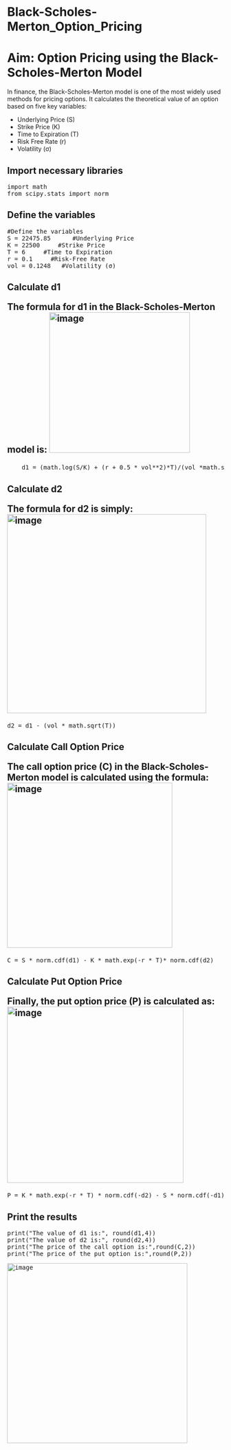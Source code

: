 # Black-Scholes-Merton_Option_Pricing

# Aim: Option Pricing using the Black-Scholes-Merton Model

In finance, the Black-Scholes-Merton model is one of the most widely used methods for pricing options. It calculates the theoretical value of an option based on five key variables:

<ul>
    <li>Underlying Price (S)</li>
    <li>Strike Price (K)</li>
   <li> Time to Expiration (T)</li>
    <li>Risk Free Rate (r)</li>
    <li>Volatility (σ)</li>
</ul>    

<h2>Import necessary libraries</h2>
<pre>import math
from scipy.stats import norm</pre>

<h2>Define the variables</h2>
<pre>#Define the variables
S = 22475.85      #Underlying Price
K = 22500     #Strike Price
T = 6     #Time to Expiration
r = 0.1     #Risk-Free Rate
vol = 0.1248   #Volatility (σ)</pre>

<h2>
Calculate d1

The formula for d1 in the Black-Scholes-Merton model is:
<img width="327" alt="image" src="https://github.com/anuragprasad95/Black-Scholes-Merton_Option_Pricing/assets/3609255/6dc531fb-13ff-40cc-b2e4-e7d38aa34b4d">
</h2>
<pre>
    d1 = (math.log(S/K) + (r + 0.5 * vol**2)*T)/(vol *math.sqrt(T))
</pre>

<h2>Calculate d2

The formula for d2 is simply:
<img width="463" alt="image" src="https://github.com/anuragprasad95/Black-Scholes-Merton_Option_Pricing/assets/3609255/f17c7468-7556-4e87-89d0-7399e0f66617">

</h2>
<pre>d2 = d1 - (vol * math.sqrt(T))</pre>

<h2>Calculate Call Option Price

The call option price (C) in the Black-Scholes-Merton model is calculated using the formula:
<img width="384" alt="image" src="https://github.com/anuragprasad95/Black-Scholes-Merton_Option_Pricing/assets/3609255/9a85c262-176d-44df-b77c-e80893ee459f">
</h2>

<pre>C = S * norm.cdf(d1) - K * math.exp(-r * T)* norm.cdf(d2)</pre>
<h2>
Calculate Put Option Price

Finally, the put option price (P) is calculated as:
<img width="410" alt="image" src="https://github.com/anuragprasad95/Black-Scholes-Merton_Option_Pricing/assets/3609255/cff21a19-0599-4efd-b4c5-d745048bb3a7">
</h2>
<pre>P = K * math.exp(-r * T) * norm.cdf(-d2) - S * norm.cdf(-d1)</pre>

<h2>Print the results</h2>
<pre>print("The value of d1 is:", round(d1,4))
print("The value of d2 is:", round(d2,4))
print("The price of the call option is:",round(C,2))
print("The price of the put option is:",round(P,2))</pre>
<samp><img width="419" alt="image" src="https://github.com/anuragprasad95/Black-Scholes-Merton_Option_Pricing/assets/3609255/8655e75b-62da-411c-9a4c-6f871943e61d">
</samp>
